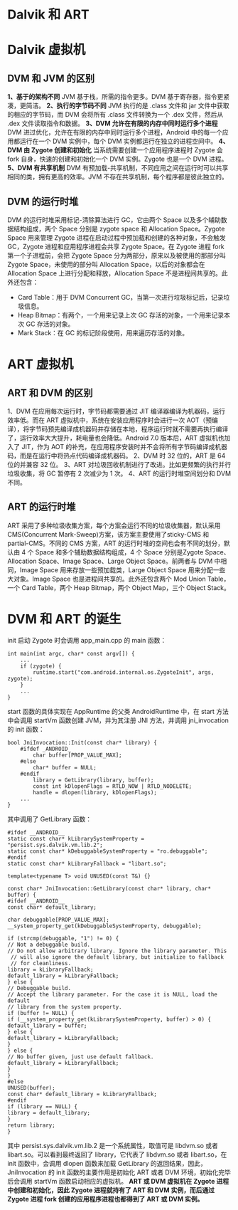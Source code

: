 # **Dalvik 和 ART**
# Dalvik 虚拟机
## DVM 和 JVM 的区别
**1、基于的架构不同**
JVM 基于栈，所需的指令更多。DVM 基于寄存器，指令更紧凑，更简洁。
**2、执行的字节码不同**
JVM 执行的是 .class 文件和 jar 文件中获取的相应的字节码，而 DVM 会将所有 .class 文件转换为一个 .dex 文件，然后从 .dex 文件读取指令和数据。
**3、DVM 允许在有限的内存中同时运行多个进程**
DVM 进过优化，允许在有限的内存中同时运行多个进程，Android 中的每一个应用都运行在一个 DVM 实例中，每个 DVM 实例都运行在独立的进程空间中。
**4、DVM 由 Zygote 创建和初始化**
当系统需要创建一个应用程序进程时 Zygote 会 fork 自身，快速的创建和初始化一个 DVM 实例。Zygote 也是一个 DVM 进程。
**5、DVM 有共享机制**
DVM 有预加载-共享机制，不同应用之间在运行时可以共享相同的类，拥有更高的效率。JVM 不存在共享机制，每个程序都是彼此独立的。
## DVM 的运行时堆
DVM 的运行时堆采用标记-清除算法进行 GC，它由两个 Space 以及多个辅助数据结构组成，两个 Space 分别是 zygote space 和 Allocation Space。Zygote Space 用来管理 Zygote 进程在启动过程中预加载和创建的各种对象，不会触发 GC，Zygote 进程和应用程序进程会共享 Zygote Space。在 Zygote 进程 fork 第一个子进程前，会把 Zygote Space 分为两部分，原来以及被使用的那部分叫 Zygote Space，未使用的部分叫 Allocation Space，以后的对象都会在 Allocation Space 上进行分配和释放，Allocation Space 不是进程间共享的。此外还包含：
* Card Table：用于 DVM Concurrent GC，当第一次进行垃圾标记后，记录垃圾信息。
* Heap Bitmap：有两个，一个用来记录上次 GC 存活的对象，一个用来记录本次 GC 存活的对象。
* Mark Stack：在 GC 的标记阶段使用，用来遍历存活的对象。

# ART 虚拟机
## ART 和 DVM 的区别
1、DVM 在应用每次运行时，字节码都需要通过 JIT 编译器编译为机器码，运行效率低。而在 ART 虚拟机中，系统在安装应用程序时会进行一次 AOT（预编译），将字节码预先编译成机器码并存储在本地，程序运行时就不需要再执行编译了，运行效率大大提升，耗电量也会降低。Android 7.0 版本后，ART 虚拟机也加入了 JIT，作为 AOT 的补充，在应用程序安装时并不会将所有字节码编译成机器码，而是在运行中将热点代码编译成机器码。
2、DVM 时 32 位的，ART 是 64 位的并兼容 32 位。
3、ART 对垃圾回收机制进行了改进。比如更频繁的执行并行垃圾收集，将 GC 暂停有 2 次减少为 1 次。
4、ART 的运行时堆空间划分和 DVM 不同。
## ART 的运行时堆
ART 采用了多种垃圾收集方案，每个方案会运行不同的垃圾收集器，默认采用 CMS(Concurrent Mark-Sweep)方案，该方案主要使用了sticky-CMS 和 partial-CMS。不同的 CMS 方案，ART 的运行时堆的空间也会有不同的划分，默认由 4 个 Space 和多个辅助数据结构组成，4 个 Space 分别是Zygote Space、Allocation Space、Image Space、Large Object Space。前两者与 DVM 中相同，Image Space 用来存放一些预加载类，Large Object Space 用来分配一些大对象。Image Space 也是进程间共享的。此外还包含两个 Mod Union Table，一个 Card Table，两个 Heap Bitmap，两个 Object Map，三个 Object Stack。

# DVM 和 ART 的诞生
init 启动 Zygote 时会调用 app_main.cpp 的 main 函数：
```
int main(int argc, char* const argv[]) {
    ...
    if (zygote) {
        runtime.start("com.android.internal.os.ZygoteInit", args, zygote);
    }
    ...
}
```
start 函数的具体实现在 AppRuntime 的父类 AndroidRuntime 中，在 start 方法中会调用 startVm 函数创建 JVM，并为其注册 JNI 方法，并调用 jni_invocation 的 init 函数：
```
bool JniInvocation::Init(const char* library) {
    #ifdef _ANDROID_
        char buffer[PROP_VALUE_MAX];
    #else
        char* buffer = NULL;
    #endif
        library = GetLibrary(library, buffer);
        const int kDlopenFlags = RTLD_NOW | RTLD_NODELETE;
        handle = dlopen(library, kDlopenFlags);
    ...
}
```
其中调用了 GetLibrary 函数：
```
#ifdef __ANDROID__
static const char* kLibrarySystemProperty = "persist.sys.dalvik.vm.lib.2";
static const char* kDebuggableSystemProperty = "ro.debuggable";
#endif
static const char* kLibraryFallback = "libart.so";

template<typename T> void UNUSED(const T&) {}

const char* JniInvocation::GetLibrary(const char* library, char* buffer) {
#ifdef __ANDROID__
const char* default_library;

char debuggable[PROP_VALUE_MAX];
__system_property_get(kDebuggableSystemProperty, debuggable);

if (strcmp(debuggable, "1") != 0) {
// Not a debuggable build.
// Do not allow arbitrary library. Ignore the library parameter. This
 // will also ignore the default library, but initialize to fallback
 // for cleanliness.
library = kLibraryFallback;
default_library = kLibraryFallback;
} else {
// Debuggable build.
// Accept the library parameter. For the case it is NULL, load the default
// library from the system property.
if (buffer != NULL) {
if (__system_property_get(kLibrarySystemProperty, buffer) > 0) {
default_library = buffer;
} else {
default_library = kLibraryFallback;
}
} else {
// No buffer given, just use default fallback.
default_library = kLibraryFallback;
}
}
#else
UNUSED(buffer);
const char* default_library = kLibraryFallback;
#endif
if (library == NULL) {
library = default_library;
}
return library;
}
```
其中 persist.sys.dalvik.vm.lib.2 是一个系统属性，取值可是 libdvm.so 或者 libart.so。可以看到最终返回了 library，它代表了 libdvm.so 或者 libart.so，在 init 函数中，会调用 dlopen 函数来加载 GetLibrary 的返回结果，因此，JniInvocation 的 init 函数的主要作用是初始化 ART 或者 DVM 环境，初始化完毕后会调用 startVm 函数启动相应的虚拟机。
**ART 或 DVM 虚拟机在 Zygote 进程中创建和初始化，因此 Zygote 进程就持有了 ART 和 DVM 实例，而后通过 Zygote 进程 fork 创建的应用程序进程也都得到了 ART 或 DVM 实例。**

